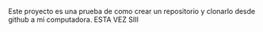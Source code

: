 Este proyecto es una prueba de como crear un repositorio y clonarlo desde github a mi computadora. ESTA VEZ SIII
